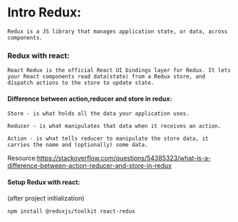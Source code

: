 # Intro Redux:

```
Redux is a JS library that manages application state, or data, across components.
```

### Redux with react:

```
React Redux is the official React UI bindings layer for Redux. It lets your React components read data(state) from a Redux store, and dispatch actions to the store to update state.
```

#### Difference between action,reducer and store in redux:
```
Store - is what holds all the data your application uses.

Reducer - is what manipulates that data when it receives an action.

Action - is what tells reducer to manipulate the store data, it carries the name and (optionally) some data.
```

Resource:https://stackoverflow.com/questions/54385323/what-is-a-difference-between-action-reducer-and-store-in-redux

#### Setup Redux with react:
(after project initialization)
```
npm install @reduxjs/toolkit react-redux
```